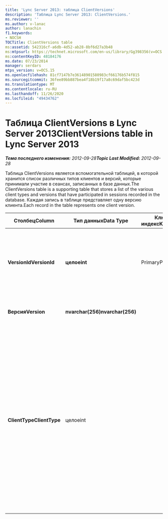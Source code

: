 ```yaml
---
title: 'Lync Server 2013: таблица ClientVersions'
description: 'Таблица Lync Server 2013: ClientVersions.'
ms.reviewer: ''
ms.author: v-lanac
author: lanachin
f1.keywords:
- NOCSH
TOCTitle: ClientVersions table
ms:assetid: 542316cf-a6db-4d52-ab28-8bf6d27a3b48
ms:mtpsurl: https://technet.microsoft.com/en-us/library/Gg398356(v=OCS.15)
ms:contentKeyID: 48184176
ms.date: 07/23/2014
manager: serdars
mtps_version: v=OCS.15
ms.openlocfilehash: 81cf7147b7e36148901580983cf66176b574f815
ms.sourcegitcommit: 36fee89bb887bea4f18b19f17a8c69daf5bc423d
ms.translationtype: MT
ms.contentlocale: ru-RU
ms.lasthandoff: 11/26/2020
ms.locfileid: "49434762"
---
```

# <a name="clientversions-table-in-lync-server-2013"></a><span data-ttu-id="91f67-103">Таблица ClientVersions в Lync Server 2013</span><span class="sxs-lookup"><span data-stu-id="91f67-103">ClientVersions table in Lync Server 2013</span></span>

<div data-xmlns="http://www.w3.org/1999/xhtml">

<div class="topic" data-xmlns="http://www.w3.org/1999/xhtml" data-msxsl="urn:schemas-microsoft-com:xslt" data-cs="https://msdn.microsoft.com/">

<div data-asp="https://msdn2.microsoft.com/asp">



</div>

<div id="mainSection">

<div id="mainBody"><span data-ttu-id="91f67-104">

<span> </span></span><span class="sxs-lookup"><span data-stu-id="91f67-104">

<span> </span></span></span>

<span data-ttu-id="91f67-105">_**Тема последнего изменения:** 2012-09-28_</span><span class="sxs-lookup"><span data-stu-id="91f67-105">_**Topic Last Modified:** 2012-09-28_</span></span>

<span data-ttu-id="91f67-106">Таблица ClientVersions является вспомогательной таблицей, в которой хранится список различных типов клиентов и версий, которые принимали участие в сеансах, записанных в базе данных.</span><span class="sxs-lookup"><span data-stu-id="91f67-106">The ClientVersions table is a supporting table that stores a list of the various client types and versions that have participated in sessions recorded in the database.</span></span> <span data-ttu-id="91f67-107">Каждая запись в таблице представляет одну версию клиента.</span><span class="sxs-lookup"><span data-stu-id="91f67-107">Each record in the table represents one client version.</span></span>


<table>
<colgroup>
<col style="width: 25%" />
<col style="width: 25%" />
<col style="width: 25%" />
<col style="width: 25%" />
</colgroup>
<thead>
<tr class="header">
<th><span data-ttu-id="91f67-108">Столбец</span><span class="sxs-lookup"><span data-stu-id="91f67-108">Column</span></span></th>
<th><span data-ttu-id="91f67-109">Тип данных</span><span class="sxs-lookup"><span data-stu-id="91f67-109">Data Type</span></span></th>
<th><span data-ttu-id="91f67-110">Ключ/индекс</span><span class="sxs-lookup"><span data-stu-id="91f67-110">Key/Index</span></span></th>
<th><span data-ttu-id="91f67-111">Сведения</span><span class="sxs-lookup"><span data-stu-id="91f67-111">Details</span></span></th>
</tr>
</thead>
<tbody>
<tr class="odd">
<td><p><span data-ttu-id="91f67-112"><strong>VersionId</strong></span><span class="sxs-lookup"><span data-stu-id="91f67-112"><strong>VersionId</strong></span></span></p></td>
<td><p><span data-ttu-id="91f67-113"><strong>целое</strong></span><span class="sxs-lookup"><span data-stu-id="91f67-113"><strong>int</strong></span></span></p></td>
<td><p><span data-ttu-id="91f67-114">Primary</span><span class="sxs-lookup"><span data-stu-id="91f67-114">Primary</span></span></p></td>
<td><p><span data-ttu-id="91f67-115">Уникальный номер, показывающий этот тип клиента и версию.</span><span class="sxs-lookup"><span data-stu-id="91f67-115">Unique number identifying this client type and version.</span></span></p></td>
</tr>
<tr class="even">
<td><p><span data-ttu-id="91f67-116"><strong>Версия</strong></span><span class="sxs-lookup"><span data-stu-id="91f67-116"><strong>Version</strong></span></span></p></td>
<td><p><span data-ttu-id="91f67-117"><strong>nvarchar(256)</strong></span><span class="sxs-lookup"><span data-stu-id="91f67-117"><strong>nvarchar(256)</strong></span></span></p></td>
<td></td>
<td><p><span data-ttu-id="91f67-118">Название версии.</span><span class="sxs-lookup"><span data-stu-id="91f67-118">Version name.</span></span></p></td>
</tr>
<tr class="odd">
<td><p><span data-ttu-id="91f67-119"><strong>ClientType</strong></span><span class="sxs-lookup"><span data-stu-id="91f67-119"><strong>ClientType</strong></span></span></p></td>
<td><p><span data-ttu-id="91f67-120">целое</span><span class="sxs-lookup"><span data-stu-id="91f67-120">int</span></span></p></td>
<td></td>
<td><p><span data-ttu-id="91f67-121">Указывает тип клиента, используемого в сеансе.</span><span class="sxs-lookup"><span data-stu-id="91f67-121">Specifies the type of client used in the session.</span></span> <span data-ttu-id="91f67-122">Для получения дополнительных сведений ознакомьтесь с <a href="lync-server-2013-useragentdef-table.md">таблицей UserAgentDef в Lync Server 2013</a> .</span><span class="sxs-lookup"><span data-stu-id="91f67-122">See the <a href="lync-server-2013-useragentdef-table.md">UserAgentDef table in Lync Server 2013</a> for more information.</span></span></p>
<p><span data-ttu-id="91f67-123">Это поле было введено в Microsoft Lync Server 2013.</span><span class="sxs-lookup"><span data-stu-id="91f67-123">This field was introduced in Microsoft Lync Server 2013.</span></span></p></td>
</tr>
</tbody>
</table><span data-ttu-id="91f67-124">


</div>

<span> </span>

</div>

</div>

</span><span class="sxs-lookup"><span data-stu-id="91f67-124">


</div>

<span> </span>

</div>

</div>

</span></span></div>

